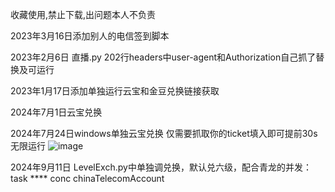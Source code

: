 收藏使用,禁止下载,出问题本人不负责


2023年3月16日添加别人的电信签到脚本

2023年2月6日 直播.py 202行headers中user-agent和Authorization自己抓了替换及可运行

2023年1月17日添加单独运行云宝和金豆兑换链接获取

2024年7月1日云宝兑换

2024年7月24日windows单独云宝兑换   仅需要抓取你的ticket填入即可提前30s无限运行
![image](https://github.com/user-attachments/assets/0eae1460-88e5-4794-912c-9ed158976b24)


2024年9月11日 LevelExch.py中单独调兑换，默认兑六级，配合青龙的并发：task ****  conc chinaTelecomAccount

